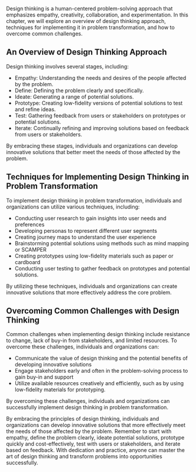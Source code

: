 
Design thinking is a human-centered problem-solving approach that emphasizes empathy, creativity, collaboration, and experimentation. In this chapter, we will explore an overview of design thinking approach, techniques for implementing it in problem transformation, and how to overcome common challenges.

An Overview of Design Thinking Approach
---------------------------------------

Design thinking involves several stages, including:

* Empathy: Understanding the needs and desires of the people affected by the problem.
* Define: Defining the problem clearly and specifically.
* Ideate: Generating a range of potential solutions.
* Prototype: Creating low-fidelity versions of potential solutions to test and refine ideas.
* Test: Gathering feedback from users or stakeholders on prototypes or potential solutions.
* Iterate: Continually refining and improving solutions based on feedback from users or stakeholders.

By embracing these stages, individuals and organizations can develop innovative solutions that better meet the needs of those affected by the problem.

Techniques for Implementing Design Thinking in Problem Transformation
---------------------------------------------------------------------

To implement design thinking in problem transformation, individuals and organizations can utilize various techniques, including:

* Conducting user research to gain insights into user needs and preferences
* Developing personas to represent different user segments
* Creating journey maps to understand the user experience
* Brainstorming potential solutions using methods such as mind mapping or SCAMPER
* Creating prototypes using low-fidelity materials such as paper or cardboard
* Conducting user testing to gather feedback on prototypes and potential solutions.

By utilizing these techniques, individuals and organizations can create innovative solutions that more effectively address the core problem.

Overcoming Common Challenges with Design Thinking
-------------------------------------------------

Common challenges when implementing design thinking include resistance to change, lack of buy-in from stakeholders, and limited resources. To overcome these challenges, individuals and organizations can:

* Communicate the value of design thinking and the potential benefits of developing innovative solutions
* Engage stakeholders early and often in the problem-solving process to gain buy-in and support
* Utilize available resources creatively and efficiently, such as by using low-fidelity materials for prototyping.

By overcoming these challenges, individuals and organizations can successfully implement design thinking in problem transformation.

By embracing the principles of design thinking, individuals and organizations can develop innovative solutions that more effectively meet the needs of those affected by the problem. Remember to start with empathy, define the problem clearly, ideate potential solutions, prototype quickly and cost-effectively, test with users or stakeholders, and iterate based on feedback. With dedication and practice, anyone can master the art of design thinking and transform problems into opportunities successfully.
